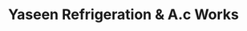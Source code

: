 ---
title: "Yaseen Refrigeration & A.c Works"
url: /karachi/yaseen-refrigeration-and-a-c-works/
shop: shop
---